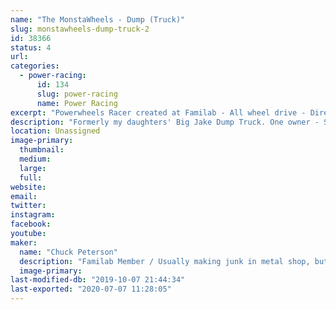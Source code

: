 ```yaml
---
name: "The MonstaWheels - Dump (Truck)"
slug: monstawheels-dump-truck-2
id: 38366
status: 4
url: 
categories:
  - power-racing:
      id: 134
      slug: power-racing
      name: Power Racing
excerpt: "Powerwheels Racer created at Familab - All wheel drive - Direct drive at each wheel - Adjustable ride height"
description: "Formerly my daughters' Big Jake Dump Truck. One owner - Since the 90's."
location: Unassigned
image-primary:
  thumbnail: 
  medium: 
  large: 
  full: 
website: 
email: 
twitter: 
instagram: 
facebook: 
youtube: 
maker:
  name: "Chuck Peterson"
  description: "Familab Member / Usually making junk in metal shop, but also tend to spend way too much time with the laser, welder, plasma cutter and wood shop..."
  image-primary: 
last-modified-db: "2019-10-07 21:44:34"
last-exported: "2020-07-07 11:28:05"
---
```


